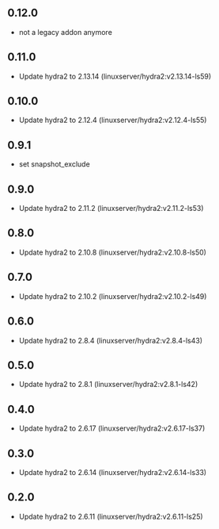 ## 0.12.0

 - not a legacy addon anymore

## 0.11.0

 - Update hydra2 to 2.13.14 (linuxserver/hydra2:v2.13.14-ls59)

## 0.10.0

 - Update hydra2 to 2.12.4 (linuxserver/hydra2:v2.12.4-ls55)

## 0.9.1

 - set snapshot_exclude

## 0.9.0

 - Update hydra2 to 2.11.2 (linuxserver/hydra2:v2.11.2-ls53)

## 0.8.0

 - Update hydra2 to 2.10.8 (linuxserver/hydra2:v2.10.8-ls50)

## 0.7.0

 - Update hydra2 to 2.10.2 (linuxserver/hydra2:v2.10.2-ls49)

## 0.6.0

 - Update hydra2 to 2.8.4 (linuxserver/hydra2:v2.8.4-ls43)

## 0.5.0

 - Update hydra2 to 2.8.1 (linuxserver/hydra2:v2.8.1-ls42)

## 0.4.0

 - Update hydra2 to 2.6.17 (linuxserver/hydra2:v2.6.17-ls37)

## 0.3.0

 - Update hydra2 to 2.6.14 (linuxserver/hydra2:v2.6.14-ls33)

## 0.2.0

 - Update hydra2 to 2.6.11 (linuxserver/hydra2:v2.6.11-ls25)
